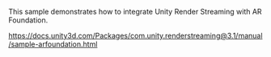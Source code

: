 This sample demonstrates how to integrate Unity Render Streaming with AR Foundation.

https://docs.unity3d.com/Packages/com.unity.renderstreaming@3.1/manual/sample-arfoundation.html
